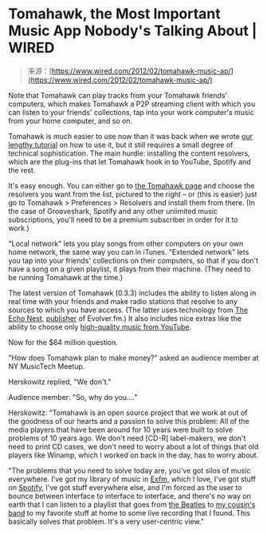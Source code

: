 <!--yml
category: 未分类
date: 2024-05-27 14:56:47
-->

# Tomahawk, the Most Important Music App Nobody's Talking About | WIRED

> 来源：[https://www.wired.com/2012/02/tomahawk-music-ap/](https://www.wired.com/2012/02/tomahawk-music-ap/)

Note that Tomahawk can play tracks from your Tomahawk friends' computers, which makes Tomahawk a P2P streaming client with which you can listen to your friends' collections, tap into your work computer's music from your home computer, and so on.

Tomahawk is much easier to use now than it was back when we wrote [our lengthy tutorial](http://evolver.fm/2011/03/31/tomahawk-next-generation-music-player-the-beginners-guide/) on how to use it, but it still requires a small degree of technical sophistication. The main hurdle: installing the content resolvers, which are the plug-ins that let Tomahawk hook in to YouTube, Spotify and the rest.

It's easy enough. You can either go to [the Tomahawk page](http://www.tomahawk-player.org/) and choose the resolvers you want from the list, pictured to the right – or (this is easier) just go to Tomahawk > Preferences > Resolvers and install them from there. (In the case of Grooveshark, Spotify and any other unlimited music subscriptions, you'll need to be a premium subscriber in order for it to work.)

"Local network" lets you play songs from other computers on your own home network, the same way you can in iTunes. "Extended network" lets you tap into your friends' collections on their computers, so that if you don't have a song on a given playlist, it plays from their machine. (They need to be running Tomahawk at the time.)

The latest version of Tomahawk (0.3.3) includes the ability to listen along in real time with your friends and make radio stations that resolve to any sources to which you have access. (The latter uses technology from [The Echo Nest](http://the.echonest.com), [publisher](http://evolver.fm/about/) of Evolver.fm.) It also includes nice extras like the ability to choose only [high-quality music from YouTube](http://evolver.fm/2011/02/08/how-to-get-better-sound-on-youtube/).

Now for the $64 million question.

"How does Tomahawk plan to make money?" asked an audience member at NY MusicTech Meetup.

Herskowitz replied, "We don't."

Audience member: "So, why do you...."

Herskowitz: "Tomahawk is an open source project that we work at out of the goodness of our hearts and a passion to solve this problem: All of the media players that have been around for 10 years were built to solve problems of 10 years ago. We don't need [CD-R] label-makers, we don't need to print CD cases, we don't need to worry about a lot of things that old players like Winamp, which I worked on back in the day, has to worry about.

"The problems that you need to solve today are, you've got silos of music everywhere. I've got my library of music in [Exfm](http://evolver.fm/2011/10/05/exfm-puts-webs-music-within-easy-reach-now-its-ready-for-primetime/), which I love, I've got stuff on [Spotify](http://evolver.fm/appdb/app/spotify/), I've got stuff everywhere else, and I'm forced as the user to bounce between interface to interface to interface, and there's no way on earth that I can listen to a playlist that goes from [the Beatles](http://evolver.fm/2011/12/12/stunning-beatles-app-masquerades-as-ibook/) to [my cousin's band](https://www.wired.com/underwire/2010/04/javelin/all/1) to my favorite stuff at home to some live recording that I found. This basically solves that problem. It's a very user-centric view."